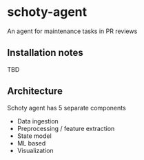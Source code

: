 # schoty-agent

An agent for maintenance tasks in PR reviews


## Installation notes

TBD

## Architecture

Schoty agent has 5 separate components

 - Data ingestion
 - Preprocessing / feature extraction
 - State model
 - ML based 
 - Visualization


